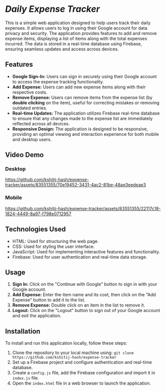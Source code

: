 # _Daily Expense Tracker_

This is a simple web application designed to help users track their daily expenses. It allows users to log in using their Google account for data privacy and security. The application provides features to add and remove expense items, displaying a list of items along with the total expenses incurred. The data is stored in a real-time database using Firebase, ensuring seamless updates and access across devices.

## Features
- **Google Sign-In:** Users can sign in securely using their Google account to access the expense tracking functionality.
- **Add Expense:** Users can add new expense items along with their respective costs.
- **Remove Expense:** Users can remove items from the expense list (by **double clicking** on the item), useful for correcting mistakes or removing outdated entries.
- **Real-time Updates:** The application utilizes Firebase real-time database to ensure that any changes made to the expense list are immediately reflected across all devices.
- **Responsive Design:** The application is designed to be responsive, providing an optimal viewing and interaction experience for both mobile and desktop users.

## Video Demo

### Desktop 
https://github.com/kshitij-hash/expense-tracker/assets/83551355/70e19452-3431-4ac2-81be-48ae3eedeae3

### Mobile
https://github.com/kshitij-hash/expense-tracker/assets/83551355/22117c18-1824-4449-8a97-f798e0712957

## Technologies Used
- HTML: Used for structuring the web page.
- CSS: Used for styling the user interface.
- JavaScript: Used for implementing interactive features and functionality.
- Firebase: Used for user authentication and real-time data storage.

## Usage
1. **Sign In:** Click on the "Continue with Google" button to sign in with your Google account.
2. **Add Expense:** Enter the item name and its cost, then click on the "Add Expense" button to add it to the list.
3. **Remove Expense:** Double click on an item in the list to remove it.
4. **Logout:** Click on the "Logout" button to sign out of your Google account and exit the application.

## Installation
To install and run this application locally, follow these steps:
1. Clone the repository to your local machine using:
   `git clone https://github.com/kshitij-hash/expense-tracker`
2. Set up a Firebase project and configure authentication and real-time database.
3. Create a `config.js` file, add the Firebase configuration and import it in `index.js` file.
4. Open the `index.html` file in a web browser to launch the application.
